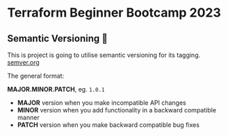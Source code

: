 # Terraform Beginner Bootcamp 2023

## Semantic Versioning  :mage:

This is project is going to utilise semantic versioning for its tagging.
[semver.org](https://semver.org/)

The general format: 

**MAJOR.MINOR.PATCH**, eg. `1.0.1`

-  **MAJOR** version when you make incompatible API changes
-  **MINOR** version when you add functionality in a backward compatible manner
-  **PATCH** version when you make backward compatible bug fixes